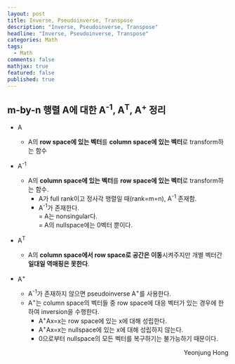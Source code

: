 ```yaml
---
layout: post
title: Inverse, Pseudoinverse, Transpose
description: "Inverse, Pseudoinverse, Transpose"
headline: "Inverse, Pseudoinverse, Transpose"
categories: Math
tags: 
  - Math
comments: false
mathjax: true
featured: false
published: true
---
```



## m-by-n 행렬 A에 대한 A<sup>-1</sup>, A<sup>T</sup>, A<sup>+</sup> 정리

- A
	- A의 **row space에 있는 벡터**를 **column space에 있는 벡터**로 transform하는 함수

- A<sup>-1</sup>
	- A의 **column space에 있는 벡터**를 **row space에 있는 벡터**로 transform하는 함수. 
		- A가 full rank이고 정사각 행렬일 때(rank=m=n), A<sup>-1</sup> 존재함.
		- A<sup>-1</sup>가 존재한다.<br>
		  = A는 nonsingular다.<br>
		  = A의 nullspace에는 0벡터 뿐이다.
		  
- A<sup>T</sup>
	- A의 **column space에서 row space로 공간은 이동**시켜주지만 개별 벡터간 **일대일 역매핑은 못한다**. 


- A<sup>+</sup>
	- A<sup>-1</sup>가 존재하지 않으면 pseudoinverse A<sup>+</sup>를 사용한다.
	- A<sup>+</sup>는 column space의 벡터들 중 row space에 대응 벡터가 있는 경우에 한하여 inversion을 수행한다.  
		- A<sup>+</sup>Ax=x는 row space에 있는 x에 대해 성립한다. 
		- A<sup>+</sup>Ax=x는 nullspace에 있는 x에 대해 성립하지 않는다. 
		- 0으로부터 nullspace의 모든 벡터를 복구하기는 불가능하기 때문이다. 


<p align="right"> Yeonjung Hong <p>
